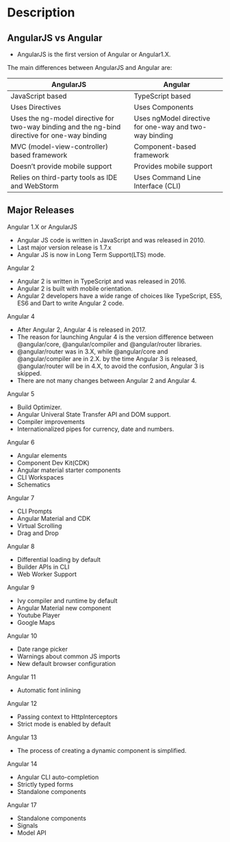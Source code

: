 # Description

## AngularJS vs Angular

- AngularJS is the first version of Angular or Angular1.X. 


The main differences between AngularJS and Angular are:

| AngularJS                                                                                     | Angular                                                |
| --------------------------------------------------------------------------------------------- | ------------------------------------------------------ |
| JavaScript based                                                                              | TypeScript based                                       |
| Uses Directives                                                                               | Uses Components                                        |
| Uses the ng-model directive for two-way binding and the ng-bind directive for one-way binding | Uses ngModel directive for one-way and two-way binding |
| MVC (model-view-controller) based framework                                                   | Component-based framework                              |
| Doesn’t provide mobile support                                                                |  Provides mobile support                               |
| Relies on third-party tools as IDE and WebStorm                                               | Uses Command Line Interface (CLI)                      |

## Major Releases

Angular 1.X or AngularJS 
  - Angular JS code is written in JavaScript and was released in 2010.
  - Last major version release is 1.7.x
  - Angular JS is now in Long Term Support(LTS) mode.

Angular 2
  - Angular 2 is written in TypeScript and was released in 2016.
  - Angular 2 is built with mobile orientation.
  - Angular 2 developers have a wide range of choices like TypeScript, ES5, ES6 and Dart to write Angular 2 code.

Angular 4
  - After Angular 2, Angular 4 is released in 2017.
  - The reason for launching Angular 4 is the version difference between @angular/core, @angular/compiler and @angular/router libraries.
  - @angular/router was in 3.X, while @angular/core and @angular/compiler are in 2.X. by the time Angular 3 is released, @angular/router will be in 4.X, to avoid the confusion, Angular 3 is skipped.
  - There are not many changes between Angular 2 and Angular 4.

Angular 5
  - Build Optimizer. 
  - Angular Univeral State Transfer API and DOM support.
  - Compiler improvements
  - Internationalized pipes for currency, date and numbers.

Angular 6 
  - Angular elements
  - Component Dev Kit(CDK)
  - Angular material starter components
  - CLI Workspaces
  - Schematics

Angular 7
  - CLI Prompts
  - Angular Material and CDK
  - Virtual Scrolling
  - Drag and Drop

Angular 8
  - Differential loading by default
  - Builder APIs in CLI
  - Web Worker Support

Angular 9
  - Ivy compiler and runtime by default
  - Angular Material new component
  - Youtube Player
  - Google Maps

Angular 10
  - Date range picker
  - Warnings about common JS imports
  - New default browser configuration

Angular 11
  - Automatic font inlining

Angular 12
  - Passing context to HttpInterceptors
  - Strict mode is enabled by default

Angular 13
  - The process of creating a dynamic component is simplified.

Angular 14
  - Angular CLI auto-completion
  - Strictly typed forms
  - Standalone components


Angular 17
 - Standalone components
 - Signals
 - Model API

